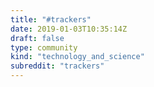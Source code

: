 ```yaml
---
title: "#trackers"
date: 2019-01-03T10:35:14Z
draft: false
type: community
kind: "technology_and_science"
subreddit: "trackers"
---
```

